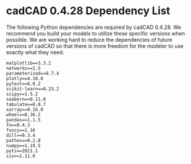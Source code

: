 # cadCAD 0.4.28 Dependency List
The following Python dependencies are required by cadCAD 0.4.28. We recommend you build your models to utilize these specific versions when possible. We are working hard to reduce the dependencies of future versions of cadCAD so that there is more freedom for the modeler to use exactly what they need.

```
matplotlib==3.3.2
networkx==2.5
parameterized==0.7.4
plotly==4.10.0
pytest==6.0.2
scikit-learn==0.23.2
scipy>=1.5.2
seaborn==0.11.0
tabulate==0.8.7
xarray==0.16.0
wheel==0.36.2
pandas==1.1.5
fn==0.4.3
funcy==1.16
dill==0.3.4
pathos==0.2.8
numpy==1.19.5
pytz==2021.1
six>=1.11.0
```